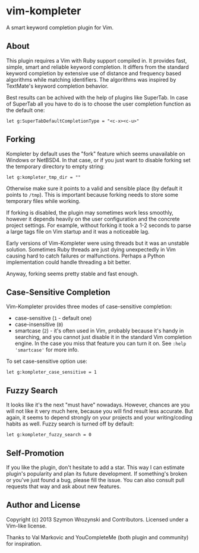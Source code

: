 vim-kompleter
=============

A smart keyword completion plugin for Vim.

About
-----

This plugin requires a Vim with Ruby support compiled in. It provides fast, simple, smart and
reliable keyword completion. It differs from the standard keyword completion by extensive use of
distance and frequency based algorithms while matching identifiers. The algorithms was inspired by
TextMate's keyword completion behavior.

Best results can be achived with the help of plugins like SuperTab. In case of SuperTab all you have
to do is to choose the user completion function as the default one:

    let g:SuperTabDefaultCompletionType = "<c-x><c-u>"


Forking
-------

Kompleter by default uses the "fork" feature which seems unavailable on Windows or NetBSD4. In that
case, or if you just want to disable forking set the temporary directory to empty string:

    let g:kompleter_tmp_dir = ""

Otherwise make sure it points to a valid and sensible place (by default it points to `/tmp`). This
is important because forking needs to store some temporary files while working.

If forking is disabled, the plugin may sometimes work less smoothly, however it depends heavily on
the user configuration and the concrete project settings. For example, without forking it took a 1-2
seconds to parse a large tags file on Vim startup and it was a noticeable lag.

Early versions of Vim-Kompleter were using threads but it was an unstable solution. Sometimes Ruby
threads are just dying unexpectedly in Vim causing hard to catch failures or malfunctions. Perhaps
a Python implementation could handle threading a bit better.

Anyway, forking seems pretty stable and fast enough.


Case-Sensitive Completion
-------------------------

Vim-Kompleter provides three modes of case-sensitive completion:

* case-sensitive (`1` - default one)
* case-insensitive (`0`)
* smartcase (`2`) - it's often used in Vim, probably because it's handy in searching, and you cannot
  just disable it in the standard Vim completion engine. In the case you miss that feature you can
  turn it on. See `:help 'smartcase'` for more info.

To set case-sensitive option use:

    let g:kompleter_case_sensitive = 1


Fuzzy Search
------------

It looks like it's the next "must have" nowadays. However, chances are you will not like it very
much here, because you will find result less accurate. But again, it seems to depend strongly on
your projects and your writing/coding habits as well. Fuzzy search is turned off by default:

    let g:kompleter_fuzzy_search = 0


Self-Promotion
--------------

If you like the plugin, don't hesitate to add a star. This way I can estimate plugin's popularity
and plan its future development. If something's broken or you've just found a bug, please fill the
issue. You can also consult pull requests that way and ask about new features.


Author and License
------------------

Copyright (c) 2013 Szymon Wrozynski and Contributors. Licensed under a Vim-like license.

Thanks to Val Markovic and YouCompleteMe (both plugin and community) for inspiration.
